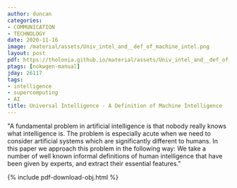 ```yaml
---
author: duncan
categories:
- COMMUNICATION
- TECHNOLOGY
date: 2020-11-16
image: /material/assets/Univ_intel_and__def_of_machine_intel.png
layout: post
pdf: https://tholonia.github.io/material/assets/Univ_intel_and__def_of_machine_intel.pdf
ptags: [nokwgen-manual]
jday: 26117
tags:
- intelligence
- supercomputing
- AI
title: Universal Intelligence - A Definition of Machine Intelligence
---
```


"A fundamental problem in artificial intelligence is that nobody really knows what intelligence is. The problem is especially acute when we need to consider artificial systems which are significantly different to humans. In this paper we approach this problem in the following way: We take a number of well known informal definitions of human intelligence that have been given by experts, and extract their essential features."

<!--more-->

{% include pdf-download-obj.html %}
